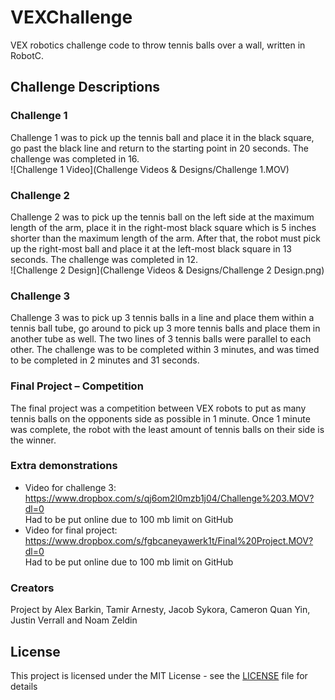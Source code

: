 # VEXChallenge
VEX robotics challenge code to throw tennis balls over a wall, written in RobotC.

## Challenge Descriptions
### Challenge 1
Challenge 1 was to pick up the tennis ball and place it in the black square, go past the black line and return to the starting point in 20 seconds. The challenge was completed in 16.  
![Challenge 1 Video](Challenge Videos & Designs/Challenge 1.MOV)

### Challenge 2
Challenge 2 was to pick up the tennis ball on the left side at the maximum length of the arm, place it in the right-most black square which is 5 inches shorter than the maximum length of the arm. After that, the robot must pick up the right-most ball and place it at the left-most black square in 13 seconds. The challenge was completed in 12.  
![Challenge 2 Design](Challenge Videos & Designs/Challenge 2 Design.png)

### Challenge 3
Challenge 3 was to pick up 3 tennis balls in a line and place them within a tennis ball tube, go around to pick up 3 more tennis balls and place them in another tube as well. The two lines of 3 tennis balls were parallel to each other. The challenge was to be completed within 3 minutes, and was timed to be completed in 2 minutes and 31 seconds.

### Final Project – Competition
The final project was a competition between VEX robots to put as many tennis balls on the opponents side as possible in 1 minute. Once 1 minute was complete, the robot with the least amount of tennis balls on their side is the winner.

### Extra demonstrations
* Video for challenge 3: https://www.dropbox.com/s/qj6om2l0mzb1j04/Challenge%203.MOV?dl=0  
Had to be put online due to 100 mb limit on GitHub
* Video for final project: https://www.dropbox.com/s/fgbcaneyawerk1t/Final%20Project.MOV?dl=0  
Had to be put online due to 100 mb limit on GitHub

### Creators
Project by Alex Barkin, Tamir Arnesty, Jacob Sykora, Cameron Quan Yin, Justin Verrall and Noam Zeldin

## License

This project is licensed under the MIT License - see the [LICENSE](LICENSE) file for details
